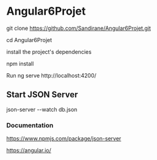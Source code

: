 # Angular6Projet

git clone https://github.com/Sandirane/Angular6Projet.git

cd Angular6Projet

install the project's dependencies

npm install

Run ng serve http://localhost:4200/

## Start JSON Server
json-server --watch db.json

### Documentation
https://www.npmjs.com/package/json-server

https://angular.io/
